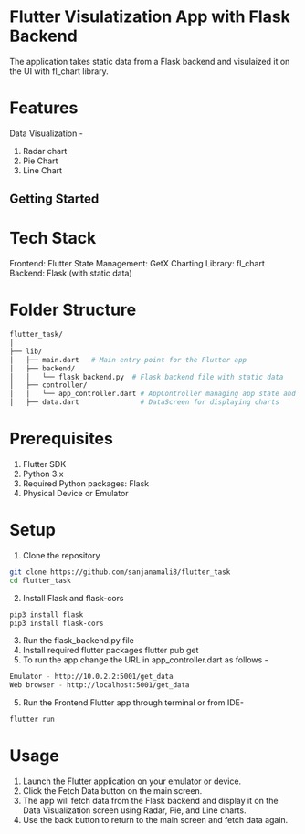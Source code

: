 # Flutter Visulatization App with Flask Backend

The application takes static data from a Flask backend and visulaized it on the UI with fl_chart library.

# Features
Data Visualization -
   1. Radar chart
   2. Pie Chart
   3. Line Chart

## Getting Started

# Tech Stack

Frontend: Flutter
State Management: GetX
Charting Library: fl_chart
Backend: Flask (with static data)

# Folder Structure 

```bash
flutter_task/
│
├── lib/
│   ├── main.dart   # Main entry point for the Flutter app
│   ├── backend/
│   │   └── flask_backend.py  # Flask backend file with static data
│   ├── controller/
│   │   └── app_controller.dart # AppController managing app state and data fetching
│   ├── data.dart               # DataScreen for displaying charts

```

# Prerequisites

1. Flutter SDK
2. Python 3.x
3. Required Python packages: Flask
4. Physical Device or Emulator

# Setup

1. Clone the repository
```bash
git clone https://github.com/sanjanamali8/flutter_task
cd flutter_task
```
2. Install Flask and flask-cors
```bash
pip3 install flask
pip3 install flask-cors
```
3. Run the flask_backend.py file
4. Install required flutter packages
    flutter pub get
5. To run the app change the URL in app_controller.dart as follows -
```bash
Emulator - http://10.0.2.2:5001/get_data
Web browser - http://localhost:5001/get_data
```
5. Run the Frontend Flutter app through terminal or from IDE-
```bash
flutter run
```

# Usage

1. Launch the Flutter application on your emulator or device.
2. Click the Fetch Data button on the main screen.
3. The app will fetch data from the Flask backend and display it on the Data Visualization screen using Radar, Pie, and Line charts.
4. Use the back button to return to the main screen and fetch data again.

